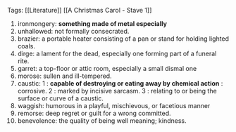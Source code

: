 Tags: [[Literature]] [[A Christmas Carol - Stave 1]]
1. ironmongery: **something made of metal especially**
2. unhallowed: not formally consecrated.
3. brazier: a portable heater consisting of a pan or stand for holding lighted coals.
4. dirge: a lament for the dead, especially one forming part of a funeral rite.
5. garret: a top-floor or attic room, especially a small dismal one
6. morose: sullen and ill-tempered.
7. caustic: 1 : **capable of destroying or eating away by chemical action** : corrosive. 2 : marked by incisive sarcasm. 3 : relating to or being the surface or curve of a caustic.
8. waggish: humorous in a playful, mischievous, or facetious manner
9. remorse: deep regret or guilt for a wrong committed.
10. benevolence: the quality of being well meaning; kindness.	